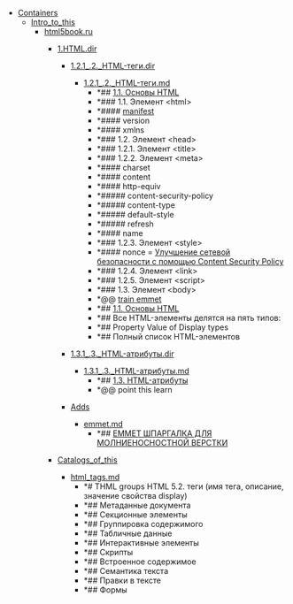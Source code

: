 - <a href = "F:\Node_projects\Node_Way\NBase\_Md\_Index\_HtmlCss\Containers\cat.Containers\dir.Containers.md">Containers</a>
    - <a href = "F:\Node_projects\Node_Way\NBase\_Md\_Index\_HtmlCss\Containers\Intro_to_this\cat.Intro_to_this\dir.Intro_to_this.md">Intro_to_this</a>
        - <a href = "F:\Node_projects\Node_Way\NBase\_Md\_Index\_HtmlCss\Containers\Intro_to_this\html5book.ru\cat.html5book.ru\dir.html5book.ru.md">html5book.ru</a>
            - <a href = "F:\Node_projects\Node_Way\NBase\_Md\_Index\_HtmlCss\Containers\Intro_to_this\html5book.ru\1.HTML.dir\cat.1.HTML.dir\dir.1.HTML.dir.md">1.HTML.dir</a>
                - <a href = "F:\Node_projects\Node_Way\NBase\_Md\_Index\_HtmlCss\Containers\Intro_to_this\html5book.ru\1.HTML.dir\1.2.1_.2._HTML-теги.dir\cat.1.2.1_.2._HTML-теги.dir\dir.1.2.1_.2._HTML-теги.dir.md">1.2.1_.2._HTML-теги.dir</a>
                    - <a href = "F:\Node_projects\Node_Way\NBase\_Md\_Index\_HtmlCss\Containers\Intro_to_this\html5book.ru\1.HTML.dir\1.2.1_.2._HTML-теги.dir\1.2.1_.2._HTML-теги.md">1.2.1_.2._HTML-теги.md</a>
                        - *## [1.1. Основы HTML](https://html5book.ru/osnovy-html/#part4)
                        - *### 1.1. Элемент \<html>
                        - *#### [manifest](https://developer.mozilla.org/ru/docs/Web/HTML/%D0%98%D1%81%D0%BF%D0%BE%D0%BB%D1%8C%D0%B7%D0%BE%D0%B2%D0%B0%D0%BD%D0%B8%D0%B5_%D0%BA%D1%8D%D1%88%D0%B8%D1%80%D0%BE%D0%B2%D0%B0%D0%BD%D0%B8%D1%8F_%D0%BF%D1%80%D0%B8%D0%BB%D0%BE%D0%B6%D0%B5%D0%BD%D0%B8%D0%B9)
                        - *#### version
                        - *#### xmlns
                        - *### 1.2. Элемент \<head>
                        - *### 1.2.1. Элемент \<title>
                        - *### 1.2.2. Элемент \<meta>
                        - *#### charset
                        - *#### content
                        - *#### http-equiv
                        - *##### content-security-policy
                        - *##### content-type
                        - *##### default-style
                        - *##### refresh
                        - *#### name
                        - *### 1.2.3. Элемент \<style>
                        - *#### nonce = [Улучшение сетевой безопасности с помощью Content Security Policy ](https://habr.com/ru/company/nix/blog/271575/)
                        - *### 1.2.4. Элемент \<link>
                        - *### 1.2.5. Элемент \<script>
                        - *### 1.3. Элемент \<body>
                        - *@@  [train emmet](https://dwstroy.ru/stail/plaginy-rasshireniya/emmet-shpargalka/)
                        - *## [1.1. Основы HTML](https://html5book.ru/osnovy-html/#part4)
                        - *## Все HTML-элементы делятся на пять типов:
                        - *## Property Value of Display types
                        - *## Полный список HTML-элементов
                
                - <a href = "F:\Node_projects\Node_Way\NBase\_Md\_Index\_HtmlCss\Containers\Intro_to_this\html5book.ru\1.HTML.dir\1.3.1_.3._HTML-атрибуты.dir\cat.1.3.1_.3._HTML-атрибуты.dir\dir.1.3.1_.3._HTML-атрибуты.dir.md">1.3.1_.3._HTML-атрибуты.dir</a>
                    - <a href = "F:\Node_projects\Node_Way\NBase\_Md\_Index\_HtmlCss\Containers\Intro_to_this\html5book.ru\1.HTML.dir\1.3.1_.3._HTML-атрибуты.dir\1.3.1_.3._HTML-атрибуты.md">1.3.1_.3._HTML-атрибуты.md</a>
                        - *## [1.3. HTML-атрибуты](https://html5book.ru/html-attributes/)
                        - *@@ point this learn
                
                - <a href = "F:\Node_projects\Node_Way\NBase\_Md\_Index\_HtmlCss\Containers\Intro_to_this\html5book.ru\1.HTML.dir\Adds\cat.Adds\dir.Adds.md">Adds</a>
                    - <a href = "F:\Node_projects\Node_Way\NBase\_Md\_Index\_HtmlCss\Containers\Intro_to_this\html5book.ru\1.HTML.dir\Adds\emmet.md">emmet.md</a>
                        - *## [EMMET ШПАРГАЛКА ДЛЯ МОЛНИЕНОСНОСТНОЙ ВЕРСТКИ](https://dwstroy.ru/stail/plaginy-rasshireniya/emmet-shpargalka/)
                
            
            - <a href = "F:\Node_projects\Node_Way\NBase\_Md\_Index\_HtmlCss\Containers\Intro_to_this\html5book.ru\Catalogs_of_this\cat.Catalogs_of_this\dir.Catalogs_of_this.md">Catalogs_of_this</a>
                - <a href = "F:\Node_projects\Node_Way\NBase\_Md\_Index\_HtmlCss\Containers\Intro_to_this\html5book.ru\Catalogs_of_this\html_tags.md">html_tags.md</a>
                    - *# THML groups HTML 5.2. теги (имя тега, описание, значение свойства display)
                    - *## Метаданные документа
                    - *## Секционные элементы
                    - *## Группировка содержимого
                    - *## Табличные данные
                    - *## Интерактивные элементы
                    - *## Скрипты
                    - *## Встроенное содержимое
                    - *## Семантика текста
                    - *## Правки в тексте
                    - *## Формы
            
        
    
